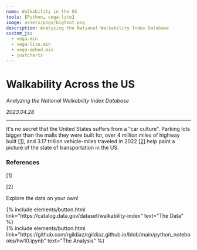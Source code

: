 ```yaml
---
name: Walkability in the US
tools: [Python, vega-lite]
image: assets/pngs/bigfoot.png
description: Analyzing the National Walkability Index Database
custom_js:
  - vega.min
  - vega-lite.min
  - vega-embed.min
  - justcharts
---
```


# Walkability Across the US

_Analyzing the National Walkability Index Database_

_2023.04.28_

---

It's no secret that the United States suffers from a "car culture". Parking lots bigger than the malls they were built for, over 4 million miles of highway built \[[1](#src1)], and 3.17 trillion vehicle-miles traveled in 2022 \[[2](#src2)] help paint a picture of the state of transportation in the US.

### References

[1] <span id='src1'></span>

[2] <span id='src2'></span>

Explore the data on your own!

<div class="left">
{% include elements/button.html link="https://catalog.data.gov/dataset/walkability-index" text="The Data" %}
</div>

<div class="right">
{% include elements/button.html link="https://github.com/rgildiaz/rgildiaz.github.io/blob/main/python_notebooks/hw10.ipynb" text="The Analysis" %}
</div>